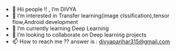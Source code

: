 - 👋 Hii people !! , I’m DIVYA
- 👀 I’m interested in Transfer learning(image clssification),tensor flow,Android development
- 🌱 I’m currently learning Deep Learning 
- 💞️ I’m looking to collaborate on Deep learning projects
- 📫 How to reach me ?? answer is  : divyaparihar315@gmail.com

<!---
Di12-23/Di12-23 is a ✨ special ✨ repository because its `README.md` (this file) appears on your GitHub profile.
You can click the Preview link to take a look at your changes.
--->
